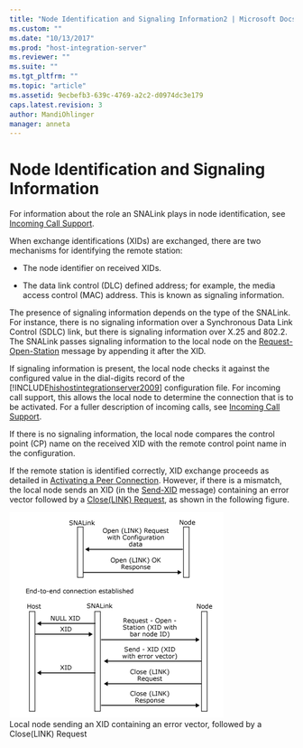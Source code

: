 ```yaml
---
title: "Node Identification and Signaling Information2 | Microsoft Docs"
ms.custom: ""
ms.date: "10/13/2017"
ms.prod: "host-integration-server"
ms.reviewer: ""
ms.suite: ""
ms.tgt_pltfrm: ""
ms.topic: "article"
ms.assetid: 9ecbefb3-639c-4769-a2c2-d0974dc3e179
caps.latest.revision: 3
author: MandiOhlinger
manager: anneta
---
```

# Node Identification and Signaling Information
For information about the role an SNALink plays in node identification, see [Incoming Call Support](../core/incoming-call-support-snadis.md).  
  
 When exchange identifications (XIDs) are exchanged, there are two mechanisms for identifying the remote station:  
  
-   The node identifier on received XIDs.  
  
-   The data link control (DLC) defined address; for example, the media access control (MAC) address. This is known as signaling information.  
  
 The presence of signaling information depends on the type of the SNALink. For instance, there is no signaling information over a Synchronous Data Link Control (SDLC) link, but there is signaling information over X.25 and 802.2. The SNALink passes signaling information to the local node on the [Request-Open-Station](../Topic/Request-Open-Station1.md) message by appending it after the XID.  
  
 If signaling information is present, the local node checks it against the configured value in the dial-digits record of the [!INCLUDE[hishostintegrationserver2009](../core/includes/hishostintegrationserver2009-md.md)] configuration file. For incoming call support, this allows the local node to determine the connection that is to be activated. For a fuller description of incoming calls, see [Incoming Call Support](../core/incoming-call-support-snadis.md).  
  
 If there is no signaling information, the local node compares the control point (CP) name on the received XID with the remote control point name in the configuration.  
  
 If the remote station is identified correctly, XID exchange proceeds as detailed in [Activating a Peer Connection](../core/activating-a-peer-connection-snadis.md). However, if there is a mismatch, the local node sends an XID (in the [Send-XID](../Topic/Send-XID2.md) message) containing an error vector followed by a [Close(LINK) Request](../Topic/Close\(LINK\)%20Request2.md), as shown in the following figure.  
  
 ![](../core/media/dev3f.gif "dev3f")  
Local node sending an XID containing an error vector, followed by a Close(LINK) Request